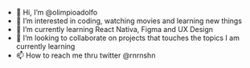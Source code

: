 - 👋 Hi, I’m @olimpioadolfo
- 👀 I’m interested in coding, watching movies and learning new things
- 🌱 I’m currently learning React Nativa, Figma and UX Design
- 💞️ I’m looking to collaborate on projects that touches the topics I am currently learning
- 📫 How to reach me thru twitter @rnrnshn

<!---
olimpioadolfo/olimpioadolfo is a ✨ special ✨ repository because its `README.md` (this file) appears on your GitHub profile.
You can click the Preview link to take a look at your changes.
--->
